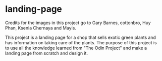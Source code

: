 # landing-page

Credits for the images in this project go to Gary Barnes, cottonbro, Huy Phan, Ksenia Chernaya and Mayis.

This project is a landing page for a shop that sells exotic green plants and has information on taking care of the plants. The purpose of this project is to use all the knowledge learned from "The Odin Project" and make a landing page from scratch and design it.
